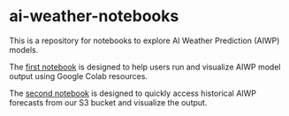# ai-weather-notebooks

This is a repository for notebooks to explore AI Weather Prediction (AIWP) models.

The [first notebook](https://colab.research.google.com/github/jacob-t-radford/ai-weather-notebooks/blob/main/Running_AIWP.ipynb) is designed to help users run and visualize AIWP model output using Google Colab resources.

The [second notebook](https://colab.research.google.com/github/jacob-t-radford/ai-weather-notebooks/blob/main/Visualizing_Historical_AIWP.ipynb) is designed to quickly access historical AIWP forecasts from our S3 bucket and visualize the output.
